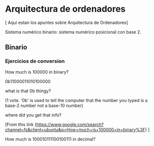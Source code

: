 # Arquitectura de ordenadores
[
Aqui estan los apuntes sobre Arquitectura de Ordenadores]



Sistema numérico binario: sistema numérico posicional con base 2.


## Binario



### Ejercicios de conversion

How much is 100000 in binary?

0b11000011010100000

what is that 0b thingy?

(1 vote. '0b' is used to tell the computer that the number you typed is a base-2 number not a base-10 number) 

where did you get that info? 

[From this link (https://www.google.com/search?channel=fs&client=ubuntu&q=How+much+is+100000+in+binary%3F) ]

How much is 100010111100100111 in decimal?
